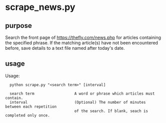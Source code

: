 # scrape_news.py
## purpose
Search the front page of https://thefly.com/news.php for articles containing the specified phrase. If the matching article(s) have not been encountered before, save details to a text file named after today's date.

## usage
 Usage:
 ``` 
   python scrape.py "<search term>" [interval]

   search term                  A word or phrase which articles must contain.
   interval                     (Optional) The number of minutes between each repetition
                                of the search. If blank, seach is completed only once.
```